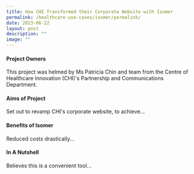 ```yaml
---
title: How CHI Transformed their Corporate Website with Isomer
permalink: /healthcare-use-cases/isomer/permalink/
date: 2023-06-22
layout: post
description: ""
image: ""
---
```

#### **Project Owners**<br>
This project was helmed by Ms Patricia Chin and team from the Centre of Healthcare Innovation (CHI)'s Partnership and Communications Department. 

#### **Aims of Project**<br>
Set out to revamp CHI's corporate website, to achieve...

#### **Benefits of Isomer**<br>
Reduced costs drastically...

#### **In A Nutshell** <br>
Believes this is a convenient tool...